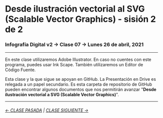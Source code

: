 # Desde ilustración vectorial al SVG (Scalable Vector Graphics) - sisión 2 de 2

### Infografía Digital v2 → Clase 07 → Lunes 26 de abril, 2021

- - - - - - - - 

En este clase utilizaremos Adobe Illustrator. En caso no cuentes con este programa, puedes usar Ink Scape. También utilizaremos un Editor de Código Fuente.

Esta clase y la que sigue se apoyan en GitHub. La Presentación en Drive es relegada a un papel secundario. Es esta carpeta de repositorio de GitHub pueden encontrar algunos documentos que nos permitirán avanzar "**Desde ilustración vectorial a SVG (Scalable Vector Graphics)**". 


- - - - - - - -

###### [← CLASE PASADA](https://github.com/profesorfaco/dno075-2021/tree/main/clase-06) | [CLASE SIGUIENTE →](https://github.com/profesorfaco/dno075-2021/tree/main/clase-08) 
